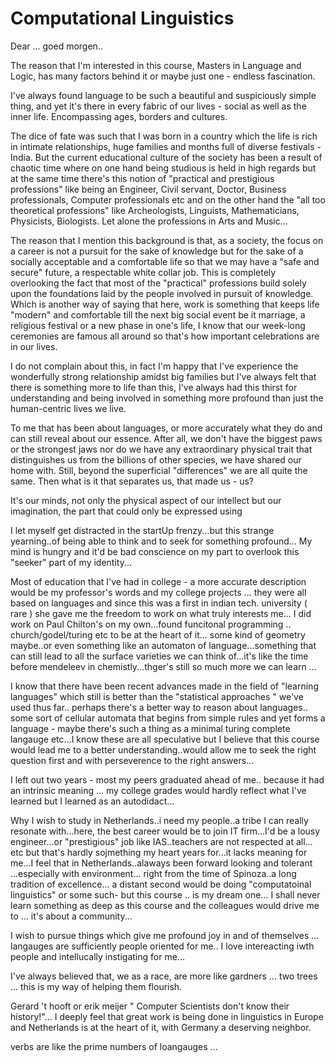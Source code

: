 
# Computational Linguistics

Dear ... goed morgen..

 
The reason that I'm interested in this course, Masters in Language and Logic, has many factors behind it or maybe just one - endless fascination.

I've always found language to be such a beautiful and suspiciously simple thing, and yet it's there in every fabric of our lives - social as well as the inner life. Encompassing ages, borders and cultures. 

The dice of fate was such that I was born in a country which the life is rich in intimate relationships, huge families and months full of diverse festivals - India. But the current educational culture of the society has been a result of chaotic time where on one hand being studious is held in high regards but at the same time there's this notion of "practical and prestigious professions" like being an Engineer, Civil servant, Doctor, Business professionals, Computer professionals etc and on the other hand the "all too theoretical professions" like Archeologists, Linguists, Mathematicians, Physicists, Biologists. Let alone the professions in Arts and Music...

The reason that I mention this background is that, as a society, the focus on a career is not a pursuit for the sake of knowledge but for the sake of a socially acceptable and a comfortable life so that we may have a "safe and secure" future, a respectable white collar job. This is completely overlooking the fact that most of the "practical" professions build solely upon the foundations laid by the people involved in pursuit of knowledge. Which is another way of saying that here, work is something that keeps life "modern" and comfortable till the next big social event be it marriage, a religious festival or a new phase in one's life, I know that our week-long ceremonies are famous all around so that's how important celebrations are in our lives. 

I do not complain about this, in fact I'm happy that I've experience the wonderfully strong relationship amidst big families but I've always felt that there is something more to life than this, I've always had this thirst for understanding and being involved in something more profound than just the human-centric lives we live.


To me that has been about languages, or more accurately what they do and can still reveal about our essence. After all, we don't have the biggest paws or the strongest jaws nor do we have any extraordinary physical trait that distinguishes us from the billions of other species, we have shared our home with. Still, beyond the superficial "differences" we are all quite the same. Then what is it that separates us, that made us - us?

It's our minds, not only the physical aspect of our intellect but our imagination, the part that could only be expressed using 

I let myself get distracted in the startUp frenzy...but this strange yearning..of being able to think and to seek for something profound... My mind is hungry and it'd be bad conscience on my part to overlook this "seeker" part of my identity...


Most of education that I've had in college - a more accurate description would be my professor's words and my college projects ... they were all based on languages and since this was a first in indian tech. university ( rare ) she gave me the freedom to work on what truly interests me... I did work on Paul Chilton's on my own...found funcitonal programming .. church/godel/turing etc to be at the heart of it... some kind of geometry maybe..or even something like an automaton of language...something that can still lead to all the surface varieties we can think of...it's like the time before mendeleev in chemistly...thger's still so much more we can learn ... 

I know that there have been recent advances made in the field of "learning languages" which still is better than the "statistical approaches " we've used thus far.. perhaps there's a better way to reason about languages.. some sort of cellular automata that begins from simple rules and yet forms a language - maybe there's such a thing as a minimal turing complete langauge etc...I know these are all speculative but I believe that this course would lead me to a better understanding..would allow me to seek the right question first and with perseverence to  the right answers...

I left out two years - most my peers graduated ahead of me.. because it had an intrinsic meaning ... my college grades would hardly reflect what I've learned but I learned as an autodidact...

Why I wish to study in Netherlands..i need my people..a tribe I can really resonate with...here, the best career would be to join IT firm...I'd be a lousy engineer...or "prestigious" job like IAS..teachers are not respected at all... etc but that's hardly sojmething my heart years for...it lacks meaning for me...I feel that in Netherlands..alaways been forward looking and tolerant ...especially with environment... right from the time of Spinoza..a long tradition of excellence... a distant second would be doing "computatoinal linguistics" or some such-  but this course .. is my dream one... I shall never learn something as deep as this course and the colleagues would drive me to ... it's about a community...

I wish to pursue things which give me profound joy in and of themselves ... langauges are sufficiently people oriented for me.. I love intereacting iwth people and intellucally instigating for me...


I've always believed that, we as a race, are more like gardners ... two trees ... this is my way of helping them flourish.


Gerard 't hooft or erik meijer " Computer Scientists don't know their history!"... I deeply feel that great work is being done in linguistics in Europe and Netherlands is at the heart of it, with Germany a deserving neighbor.

verbs are like the prime numbers of loangauges ...
